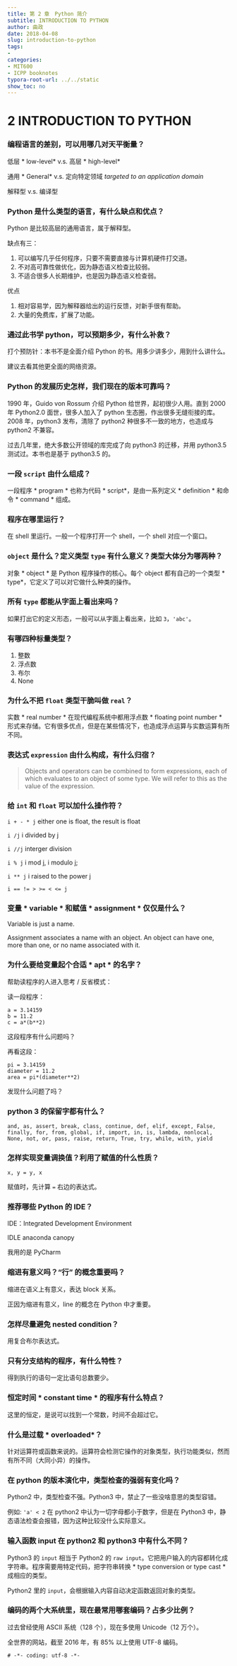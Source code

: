 ```yaml
---
title: 第 2 章　Python 简介
subtitle: INTRODUCTION TO PYTHON
author: 曲政
date: 2018-04-08
slug: introduction-to-python
tags:
- 
categories:
- MIT600
- ICPP booknotes
typora-root-url: ../../static
show_toc: no
---
```


# 2 INTRODUCTION TO PYTHON

### 编程语言的差别，可以用哪几对天平衡量？

低层 * low-level* v.s. 高层 * high-level*

通用 * General* v.s. 定向特定领域 *targeted to an application domain* 

解释型 v.s. 编译型

### Python 是什么类型的语言，有什么缺点和优点？

Python 是比较高层的通用语言，属于解释型。

缺点有三：

1. 可以编写几乎任何程序，只要不需要直接与计算机硬件打交道。
2. 不对高可靠性做优化，因为静态语义检查比较弱。
3. 不适合很多人长期维护，也是因为静态语义检查弱。

优点

1. 相对容易学，因为解释器给出的运行反馈，对新手很有帮助。
2. 大量的免费库，扩展了功能。

### 通过此书学 python，可以预期多少，有什么补救？

打个预防针：本书不是全面介绍 Python 的书。用多少讲多少，用到什么讲什么。

建议去看其他更全面的网络资源。

### Python 的发展历史怎样，我们现在的版本可靠吗？

1990 年，Guido von Rossum 介绍 Python 给世界，起初很少人用。直到 2000 年 Python2.0 面世，很多人加入了 python 生态圈，作出很多无缝衔接的库。2008 年，python3 发布，清除了 python2 种很多不一致的地方，也造成与 python2 不兼容。

过去几年里，绝大多数公开领域的库完成了向 python3 的迁移，并用 python3.5 测试过。本书也是基于 python3.5 的。

### 一段 `script` 由什么组成？

一段程序 * program * 也称为代码 * script*，是由一系列定义 * definition * 和命令 * command * 组成。

### 程序在哪里运行？

在 shell 里运行。一般一个程序打开一个 shell，一个 shell 对应一个窗口。

### `object` 是什么？定义类型 `type` 有什么意义？类型大体分为哪两种？

对象 * object * 是 Python 程序操作的核心。每个 object 都有自己的一个类型 * type*，它定义了可以对它做什么种类的操作。

### 所有 `type` 都能从字面上看出来吗？

如果打出它的定义形态，一般可以从字面上看出来，比如 `3`，`'abc'`。

### 有哪四种标量类型？

1. 整数
2. 浮点数
3. 布尔
4. None

### 为什么不把 `float` 类型干脆叫做 `real`？

实数 * real number * 在现代编程系统中都用浮点数 * floating point number * 形式来存储。它有很多优点，但是在某些情况下，也造成浮点运算与实数运算有所不同。

### 表达式 `expression` 由什么构成，有什么归宿？

> Objects and operators can be combined to form expressions, each of which evaluates to an object of some type. We will refer to this as the value of the expression.

### 给 `int` 和 `float` 可以加什么操作符？

`i + - * j` either one is float, the result is float

`i /j` i divided by j

`i //j`  interger division

`i % j` i mod j, i modulo j;

`i ** j` i raised to the power j

`i == != > >= < <= j`

### 变量 * variable * 和赋值 * assignment * 仅仅是什么？

Variable is just a name.

Assignment associates a name with an object. An object can have one, more than one, or no name associated with it.  

### 为什么要给变量起个合适 * apt * 的名字？

帮助读程序的人进入思考 / 反省模式：

读一段程序：

```
a = 3.14159
b = 11.2
c = a*(b**2)
```

这段程序有什么问题吗？

再看这段：

```
pi = 3.14159
diameter = 11.2
area = pi*(diameter**2)
```

发现什么问题了吗？

### python 3 的保留字都有什么？

`and, as, assert, break, class, continue, def, elif, except, False, finally, for, from, global, if, import, in, is, lambda, nonlocal, None, not, or, pass, raise, return, True, try, while, with, yield`

### 怎样实现变量调换值？利用了赋值的什么性质？

`x, y = y, x`

赋值时，先计算 `=` 右边的表达式。

### 推荐哪些 Python 的 IDE？

IDE：Integrated Development Environment

IDLE
anaconda
canopy

我用的是 PyCharm

### 缩进有意义吗？“行” 的概念重要吗？

缩进在语义上有意义，表达 block 关系。

正因为缩进有意义，line 的概念在 Python 中才重要。

### 怎样尽量避免 nested condition？

用复合布尔表达式。

### 只有分支结构的程序，有什么特性？

得到执行的语句一定比语句总数要少。 

### 恒定时间 * constant time * 的程序有什么特点？

这里的恒定，是说可以找到一个常数，时间不会超过它。

### 什么是过载 * overloaded*？

针对运算符或函数来说的。运算符会检测它操作的对象类型，执行功能类似，然而有所不同（大同小异）的操作。

### 在 python 的版本演化中，类型检查的强弱有变化吗？

Python2 中，类型检查不强。Python3 中，禁止了一些没啥意思的类型容错。

例如: `'a' < 2` 在 python2 中认为一切字母都小于数字，但是在 Python3 中，静态语法检查会报错，因为这种比较没什么实际意义。

### 输入函数 input 在 python2 和 python3 中有什么不同？

Python3 的 `input` 相当于 Python2 的 `raw input`。它把用户输入的内容都转化成字符串。程序需要用特定代码，把字符串转换 * type conversion or type cast * 成相应的类型。

Python2 里的 `input`，会根据输入内容自动决定函数返回对象的类型。

### 编码的两个大系统里，现在最常用哪套编码？占多少比例？

过去曾经使用 ASCII 系统（128 个），现在多使用 Unicode（12 万个）。

全世界的网站，截至 2016 年，有 85% 以上使用 UTF-8 编码。

`# -*- coding: utf-8 -*-`
